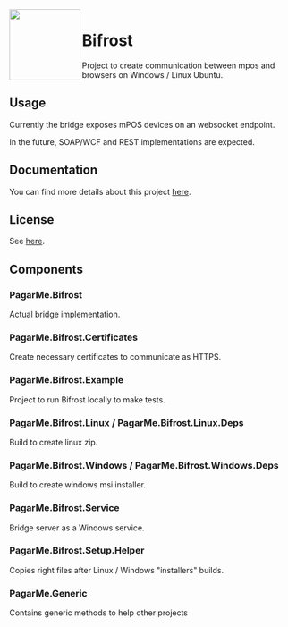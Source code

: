 <img src="https://cdn.rawgit.com/pagarme/brand/9ec30d3d4a6dd8b799bca1c25f60fb123ad66d5b/logo-circle.svg" width="127px" height="127px" align="left"/>

# Bifrost

Project to create communication between mpos and browsers on Windows / Linux Ubuntu.

## Usage

Currently the bridge exposes mPOS devices on an websocket endpoint.

In the future, SOAP/WCF and REST implementations are expected.

## Documentation

You can find more details about this project [here](docs/).

## License

See [here](LICENSE.md).

## Components

### PagarMe.Bifrost

Actual bridge implementation.

### PagarMe.Bifrost.Certificates

Create necessary certificates to communicate as HTTPS.

### PagarMe.Bifrost.Example

Project to run Bifrost locally to make tests.

### PagarMe.Bifrost.Linux / PagarMe.Bifrost.Linux.Deps

Build to create linux zip.

### PagarMe.Bifrost.Windows / PagarMe.Bifrost.Windows.Deps

Build to create windows msi installer.

### PagarMe.Bifrost.Service

Bridge server as a Windows service.

### PagarMe.Bifrost.Setup.Helper

Copies right files after Linux / Windows "installers" builds.

### PagarMe.Generic

Contains generic methods to help other projects

